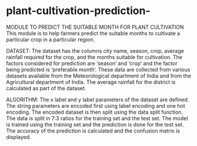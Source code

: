 # plant-cultivation-prediction-

MODULE TO PREDICT THE SUITABLE MONTH FOR PLANT CULTIVATION
This module is to help farmers predict the suitable months to cultivate a particular crop in a particular region. 

DATASET:
The dataset has the columns city name, season, crop, average rainfall required for the crop, and the months suitable for cultivation. The factors considered for prediction are ‘season’ and ‘crop’ and the factor being predicted is ‘preferable month’. These data are collected from various datasets available from the Meteorological department of India and from the Agricultural department of India. The average rainfall for the district is calculated as part of the dataset. 

ALGORITHM:
The x label and y label parameters of the dataset are defined. The string parameters are encoded first using label encoding and one hot encoding. The encoded dataset is then split using the data split function. The data is split in 7:3 ratios for the training set and the test set. The model is trained using the training set and the prediction is done for the test set. The accuracy of the prediction is calculated and the confusion matrix is displayed.              
